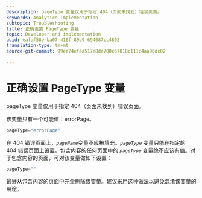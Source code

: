 ```yaml
---
description: pageType 变量仅用于指定 404（页面未找到）错误页面。
keywords: Analytics Implementation
subtopic: Troubleshooting
title: 正确设置 PageType 变量
topic: Developer and implementation
uuid: eafaf58e-ba07-416f-89b9-694687cc4802
translation-type: tm+mt
source-git-commit: 99ee24efaa517e8da700c67818c111c4aa90dc02

---
```



# 正确设置 PageType 变量

pageType 变量仅用于指定 404（页面未找到）错误页面。

该变量只有一个可能值：errorPage。

```js
pageType="errorPage"
```

在 404 错误页面上，*`pageName`*&#x200B;变量不应被填充。*`pageType`* 变量只能在指定的 404 错误页面上设置。包含内容的任何页面中的 *`pageType`* 变量绝不应该有值。对于包含内容的页面，可对该变量做如下设置：

```js
pageType=""
```

最好从包含内容的页面中完全删除该变量。建议采用这种做法以避免混淆该变量的用途。
